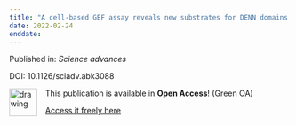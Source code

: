 ```yaml
---
title: "A cell-based GEF assay reveals new substrates for DENN domains and a role for DENND2B in primary ciliogenesis."
date: 2022-02-24
enddate:
---
```


Published in: *Science advances*

DOI: 10.1126/sciadv.abk3088

<img src="https://upload.wikimedia.org/wikipedia/commons/thumb/7/77/Open_Access_logo_PLoS_transparent.svg/800px-Open_Access_logo_PLoS_transparent.svg.png" alt="drawing" width="50" align="left"/> &nbsp;&nbsp;&nbsp;This publication is available in **Open Access**! (Green OA)

&nbsp;&nbsp;&nbsp;[Access it freely here](https://www.ncbi.nlm.nih.gov/pmc/articles/PMC8865772
)

